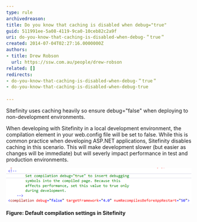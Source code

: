 ```yaml
---
type: rule
archivedreason: 
title: Do you know that caching is disabled when debug="true"
guid: 511991ee-5a08-4119-9ca0-10ceb82c2a9f
uri: do-you-know-that-caching-is-disabled-when-debug-＂true＂
created: 2014-07-04T02:27:16.0000000Z
authors:
- title: Drew Robson
  url: https://ssw.com.au/people/drew-robson
related: []
redirects:
- do-you-know-that-caching-is-disabled-when-debug-＂true＂
- do-you-know-that-caching-is-disabled-when-debug-true

---
```


Sitefinity uses caching heavily so ensure debug="false" when deploying to non-development environments. 
<!--endintro-->



When developing with Sitefinity in a local development environment, the compilation element in your web.config file will be set to false. While this is common practice when developing ASP.NET applications, Sitefinity disables caching in this scenario. This will make development slower (but easier as changes will be immediate) but will severly impact performance in test and production environments.

![](4-07-2014-2-07-31-PM-compressor.png)

**Figure: Default compilation settings in Sitefinity**
